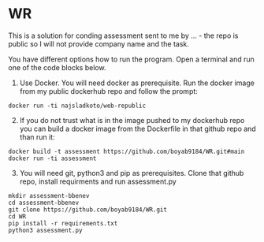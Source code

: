 # WR

This is a solution for conding assessment sent to me by ... - the repo is public so I will not provide company name and the task.

You have different options how to run the program.
Open a terminal and run one of the code blocks below.

1. Use Docker. You will need docker as prerequisite. Run the docker image from my public dockerhub repo and follow the prompt:
```
docker run -ti najsladkoto/web-republic
```

2. If you do not trust what is in the image pushed to my dockerhub repo you can build a docker image from the Dockerfile in that github repo and than run it:
```
docker build -t assessment https://github.com/boyab9184/WR.git#main
docker run -ti assessment
```

3. You will need git, python3 and pip as prerequisites. Clone that github repo, install requirments and run assessment.py
```
mkdir assessment-bbenev
cd assessment-bbenev
git clone https://github.com/boyab9184/WR.git
cd WR
pip install -r requirements.txt
python3 assessment.py
```